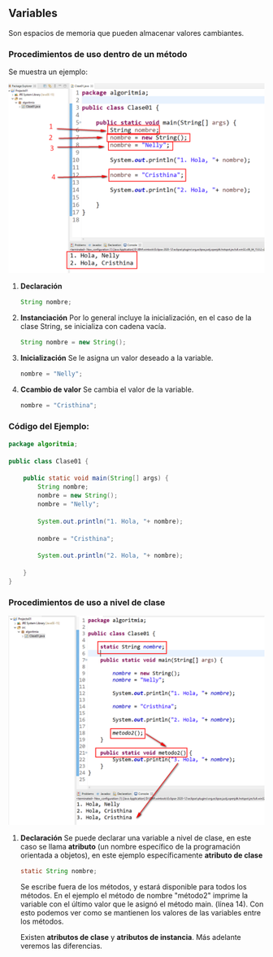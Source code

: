 ## Variables
Son espacios de memoria que pueden almacenar valores cambiantes.

### Procedimientos de uso dentro de un método

Se muestra un ejemplo:

![](images/2024-08-08-19-38-42.png)

1. **Declaración**
    ```java
    String nombre;
    ```
2. **Instanciación**
    Por lo general incluye la inicialización, en el caso de la clase String, se inicializa con cadena vacía.
    ```java
    String nombre = new String();
    ```
3. **Inicialización**
    Se le asigna un valor deseado a la variable.
    ```java
    nombre = "Nelly";
    ```
4. **Ccambio de valor**
    Se cambia el valor de la variable.
    ```java
    nombre = "Cristhina";
    ```
### Código del Ejemplo:
```java
package algoritmia;

public class Clase01 {
    
    public static void main(String[] args) {
        String nombre;
        nombre = new String();
        nombre = "Nelly";
        
        System.out.println("1. Hola, "+ nombre);
        
        nombre = "Cristhina";
        
        System.out.println("2. Hola, "+ nombre);
        
    }
}
```

### Procedimientos de uso a nivel de clase
![](images/2024-08-08-19-46-38.png)

1.  **Declaración**
    Se puede declarar una variable a nivel de clase, en este caso se llama **atributo** (un nombre específico de la programación orientada a objetos), en este ejemplo específicamente **atributo de clase**

    ```java
    static String nombre;
    ```
    Se escribe fuera de los métodos, y estará disponible para todos los métodos. En el ejemplo el método de nombre "método2" imprime la variable con el último valor que le asignó el método main. (línea 14). Con esto podemos ver como se mantienen los valores de las variables entre los métodos.

    Existen **atributos de clase** y **atributos de instancia**. Más adelante veremos las diferencias.